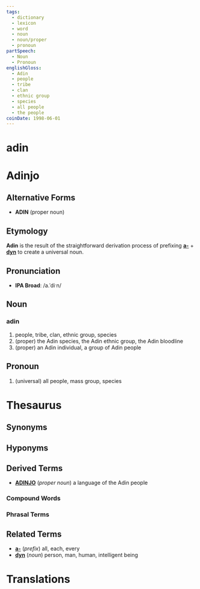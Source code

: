 ```yaml
---
tags:
  - dictionary
  - lexicon
  - word
  - noun
  - noun/proper
  - pronoun
partSpeech:
  - Noun
  - Pronoun
englishGloss:
  - Adin
  - people
  - tribe
  - clan
  - ethnic group
  - species
  - all people
  - the people
coinDate: 1998-06-01
---
```

# adin

# Adinjo
## Alternative Forms
- **ADIN** (proper noun)

## Etymology
**Adin** is the result of the straightforward derivation process of prefixing **[a-](lexicon/a/a-.md)** + **[dyn](lexicon/d/dyn)** to create a universal noun.

## Pronunciation
- **IPA Broad**: /a.ˈdiˑn/

## Noun

### adin
1. people, tribe, clan, ethnic group, species
2. (proper) the Adin species, the Adin ethnic group, the Adin bloodline
3. (proper) an Adin individual, a group of Adin people

## Pronoun
1. (universal) all people, mass group, species

# Thesaurus
## Synonyms

## Hyponyms

## Derived Terms
- **[ADINJO](lexicon/a/adinjo.md)** (_proper noun_) a language of the Adin people

### Compound Words
### Phrasal Terms

## Related Terms
- **[a-](lexicon/a/a-.md)** (_prefix_) all, each, every
- **[dyn](lexicon/d/dyn.md)** (_noun_) person, man, human, intelligent being

# Translations

